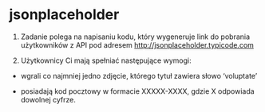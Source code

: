 # jsonplaceholder


1. Zadanie polega na napisaniu kodu, który wygeneruje link do
pobrania użytkowników z API pod adresem http://jsonplaceholder.typicode.com


2. Użytkownicy Ci mają spełniać następujące wymogi:

- wgrali co najmniej jedno zdjęcie, którego tytuł zawiera słowo
‘voluptate’

- posiadają kod pocztowy w formacie XXXXX-XXXX, gdzie X odpowiada
dowolnej cyfrze.
